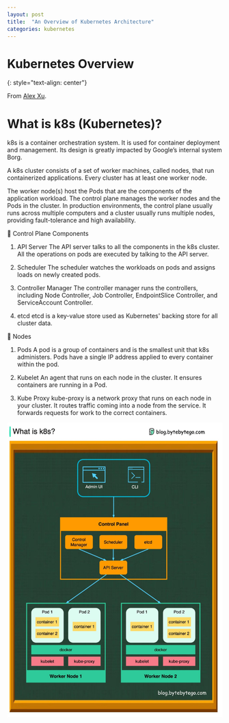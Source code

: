 ```yaml
---
layout: post
title:  "An Overview of Kubernetes Architecture"
categories: kubernetes
---
```


# Kubernetes Overview
{: style="text-align: center"}

From [Alex Xu](https://www.linkedin.com/posts/alexxubyte_systemdesign-coding-interviewtips-activity-7078759302592634880-Zfb-/?utm_source=share&utm_medium=member_android).

# What is k8s (Kubernetes)?

k8s is a container orchestration system. It is used for container deployment and management. Its design is greatly impacted by Google’s internal system Borg.

A k8s cluster consists of a set of worker machines, called nodes, that run containerized applications. Every cluster has at least one worker node.

The worker node(s) host the Pods that are the components of the application workload. The control plane manages the worker nodes and the Pods in the cluster. In production environments, the control plane usually runs across multiple computers and a cluster usually runs multiple nodes, providing fault-tolerance and high availability.

🔹 Control Plane Components

1. API Server
The API server talks to all the components in the k8s cluster. All the operations on pods are executed by talking to the API server.

2. Scheduler
The scheduler watches the workloads on pods and assigns loads on newly created pods.

3. Controller Manager
The controller manager runs the controllers, including Node Controller, Job Controller, EndpointSlice Controller, and ServiceAccount Controller.

4. etcd
etcd is a key-value store used as Kubernetes' backing store for all cluster data.

🔹 Nodes
1. Pods
A pod is a group of containers and is the smallest unit that k8s administers. Pods have a single IP address applied to every container within the pod.

2. Kubelet
An agent that runs on each node in the cluster. It ensures containers are running in a Pod.

3. Kube Proxy
kube-proxy is a network proxy that runs on each node in your cluster. It routes traffic coming into a node from the service. It forwards requests for work to the correct containers.

![](/assets/k8_overview.jpg)